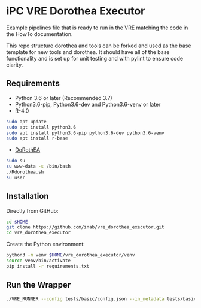 # iPC VRE Dorothea Executor

Example pipelines file that is ready to run in the VRE matching the code in the HowTo documentation.

This repo structure dorothea and tools can be forked and used as the base template for new tools and dorothea. It should have all of the base functionality and is set up for unit testing and with pylint to ensure code clarity.

## Requirements

- Python 3.6 or later (Recommended 3.7)
- Python3.6-pip, Python3.6-dev and Python3.6-venv or later
- R-4.0

```bash
sudo apt update
sudo apt install python3.6 
sudo apt install python3.6-pip python3.6-dev python3.6-venv
sudo apt install r-base
```

- [DoRothEA](https://github.com/saezlab/dorothea)

```bash
sudo su
su www-data -s /bin/bash
./Rdorothea.sh
su user
```

## Installation

Directly from GitHub:

```bash
cd $HOME
git clone https://github.com/inab/vre_dorothea_executor.git
cd vre_dorothea_executor
```

Create the Python environment:

```bash
python3 -m venv $HOME/vre_dorothea_executor/venv
source venv/bin/activate
pip install -r requirements.txt
```

## Run the Wrapper
```bash
./VRE_RUNNER --config tests/basic/config.json --in_metadata tests/basic/in_metadata.json --out_metadata out_metadata.json --log_file VRE_RUNNER.log
```
